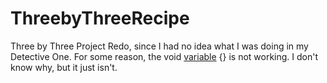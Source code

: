 # ThreebyThreeRecipe
Three by Three Project Redo, since I had no idea what I was doing in my Detective One.
For some reason, the void [variable]() {} is not working. I don't know why, but it just isn't.
